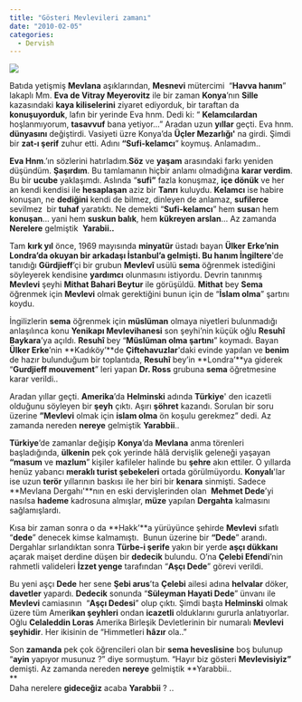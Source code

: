 ```yaml
---
title: "Gösteri Mevlevileri zamanı"
date: "2010-02-05"
categories: 
  - Dervish
---
```


![](/uploads/image/semazen.jpg)

Batıda yetişmiş **Mevlana** aşıklarından, **Mesnevi** mütercimi  “**Havva hanım**” lakaplı Mm. **Eva de Vitray Meyerovitz** ile bir zaman **Konya**’nın **Sille** kazasındaki **kaya kiliselerini** ziyaret ediyorduk, bir taraftan da **konuşuyorduk**, lafın bir yerinde Eva hnm. Dedi ki: “ **Kelamcılardan** hoşlanmıyorum, **tasavvuf** bana yetiyor…” Aradan uzun **yıllar** geçti. Eva hnm. **dünyasını** değiştirdi. Vasiyeti üzre Konya’da **Üçler Mezarlığı'** na girdi. Şimdi bir **zat-ı şerif** zuhur etti. Adını **“Sufi-kelamcı**” koymuş. Anlamadım..

**Eva Hnm**.’ın sözlerini hatırladım.**Söz** ve **yaşam** arasındaki farkı yeniden düşündüm. **Şaşırdım**. Bu tamlamanın hiçbir anlamı olmadığına **karar verdim**. Bu bir **ucube** yaklaşımdı. Aslında “**sufi”** fazla konuşmaz, **içe dönük** ve her an kendi kendisi ile **hesaplaşan** aziz bir **Tanrı** kuluydu. **Kelamcı** ise habire konuşan, ne **dediğini** kendi de bilmez, dinleyen de anlamaz, **sufilerce** sevilmez  bir **tuhaf** yaratıktı. Ne demekti “**Sufi-kelamcı**” hem **susa**n hem **konuşan**… yani hem **suskun balık**, hem **kükreyen arslan**… Az zamanda **Nerelere** gelmiştik  **Yarabii..**

Tam **kırk yıl** önce, 1969 mayısında **minyatür** üstadı bayan **Ülker Erke’**nin **Londra**’da okuyan bir arkadaşı İstanbul’a gelmişti. Bu hanım İ**ngiltere**'de tanıdığı **Gürdjieff**’çi bir grubun **Mevlevî** usülü **sema** öğrenmek istediğini söyleyerek kendisine **yardımcı** olunmasını istiyordu. Devrin tanınmış **Mevlevi** şeyhi **Mithat Bahari Beytur** ile görüşüldü. **Mithat** bey **Sema** öğrenmek için **Mevlevi** olmak gerektiğini bunun için de “**İslam olma**” şartını koydu.

İngilizlerin **sema** öğrenmek için **müslüman** olmaya niyetleri bulunmadığı anlaşılınca konu **Yenikapı Mevlevihanesi** son şeyhi’nin küçük oğlu **Resuhî Baykara**’ya açıldı. **Resuhî** bey “**Müslüman olma şartını**” koymadı. Bayan **Ülker Erke**’nin **Kadıköy’**de **Çiftehavuzlar**'daki evinde yapılan ve **benim** de hazır bulunduğum bir toplantıda, **Resuhî** bey’in **Londra’**ya giderek “**Gurdjieff mouvement**” leri yapan **Dr. Ross** grubuna **sema** öğretmesine karar verildi..   

Aradan yıllar geçti. **Amerika**’da **Helminski** adında **Türkiye**' den icazetli olduğunu söyleyen bir **şeyh** çıktı. Aşırı **şöhret** kazandı. Sorulan bir soru üzerine **”Mevlevi** olmak için **islam olma** ön koşulu gerekmez” dedi. Az zamanda nereden **nereye** gelmiştik **Yarabbii**..

**Türkiye**’de zamanlar değişip **Konya**’da **Mevlana** anma törenleri başladığında, **ülkenin** pek çok yerinde hâlâ dervişlik geleneği yaşayan **“masum** ve **mazlum**” kişiler kafileler halinde bu **şehre** akın ettiler. O yıllarda henüz yabancı **meraklı turist şebekeleri** ortada görülmüyordu. **Konyalı**'lar ise uzun **terör** yıllarının baskısı ile her biri bir **kenara** sinmişti. Sadece **Mevlana Dergahı'**nın en eski dervişlerinden olan  **Mehmet Dede**’yi nasılsa **hademe** kadrosuna almışlar, **müze** yapılan **Dergahta** kalmasını sağlamışlardı.

Kısa bir zaman sonra o da **Hakk’**a yürüyünce şehirde **Mevlevi** sıfatlı “**dede**” denecek kimse kalmamıştı.  Bunun üzerine bir **“Dede**” arandı. Dergahlar sırlandıktan sonra **Türbe-i şerife** yakın bir yerde **aşçı dükkanı** açarak maişet derdine düşen bir **dedecik** bulundu. O’na **Çelebi Efendi**’nin rahmetli valideleri **İzzet yenge** tarafından “**Aşçı Dede**” görevi verildi.

Bu yeni aşçı **Dede** her sene **Şebi arus**’ta **Çelebi** ailesi adına **helvalar** döker, **davetler** yapardı. **Dedecik** sonunda “**Süleyman Hayati Dede**” ünvanı ile **Mevlevi** camiasının  “**Aşçı Dedesi**” olup çıktı. Şimdi başta **Helminski** olmak üzere tüm Amer**ikan şeyhleri** ondan **icazetli** olduklarını gururla anlatıyorlar. Oğlu **Celaleddin Loras** Amerika Birleşik Devletlerinin bir numaralı **Mevlevi şeyhidir**. Her ikisinin de “Himmetleri **hâzır** ola..” 

Son **zamanda** pek çok öğrencileri olan bir **sema heveslisine** boş bulunup “**ayin** yapıyor musunuz ?” diye sormuştum. “Hayır biz gösteri **Mevlevisiyiz”** demişti. Az zamanda nereden **nereye** gelmiştik **Yarabbii..  
**  
Daha nerelere **gideceğiz** acaba **Yarabbii** ? ..
